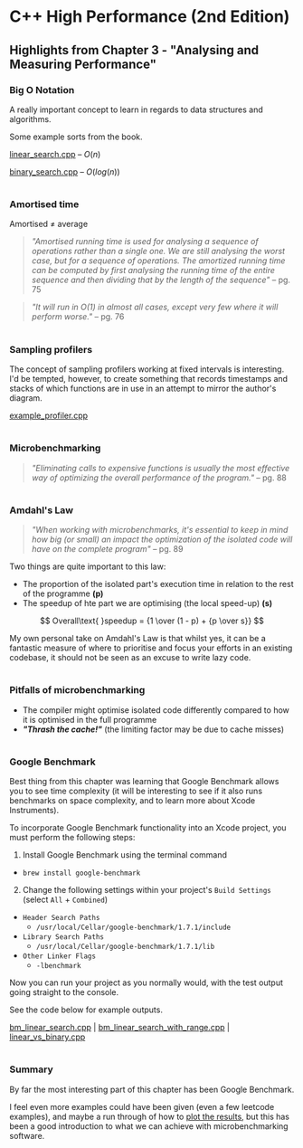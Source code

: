 # C++ High Performance (2nd Edition)

## Highlights from Chapter 3 - "Analysing and Measuring Performance"

### Big O Notation
A really important concept to learn in regards to data structures and algorithms.

Some example sorts from the book.

[linear_search.cpp](linear_search.cpp) – $O(n)$

[binary_search.cpp](binary_search.cpp) – $O(log(n))$
#
### Amortised time
Amortised ≠ average
> _"Amortised running time is used for analysing a sequence of operations rather than
a single one. We are still analysing the worst case, but for a sequence of operations. The amortized running time can be computed by first analysing the running time of the entire sequence and then dividing that by the length of the sequence"_ – pg. 75

> _"It will run in O(1) in almost all cases, except very few where it will perform worse."_ – pg. 76
#
### Sampling profilers
The concept of sampling profilers working at fixed intervals is interesting. I'd be tempted, however, to create something that records timestamps and stacks of which functions are in use in an attempt to mirror the author's diagram.

[example_profiler.cpp](example_profiler.cpp)
#
### Microbenchmarking
> _"Eliminating calls to expensive functions is usually the most effective way of optimizing the overall performance of the program."_ – pg. 88
#
### Amdahl's Law
> _"When working with microbenchmarks, it's essential to keep in mind how big (or small) an impact the optimization of the isolated code will have on the complete program"_ – pg. 89

Two things are quite important to this law:
* The proportion of the isolated part's execution time in relation to the rest of the programme **(p)**
* The speedup of hte part we are optimising (the local speed-up) **(s)**

$$ Overall\text{ }speedup = {1 \over (1 - p) + {p \over s}} $$

My own personal take on Amdahl's Law is that whilst yes, it can be a fantastic measure of where to prioritise and focus your efforts in an existing codebase, it should not be seen as an excuse to write lazy code.
#
### Pitfalls of microbenchmarking
* The compiler might optimise isolated code differently compared to how it is optimised in the full programme
* **_"Thrash the cache!"_** (the limiting factor may be due to cache misses)
#
### Google Benchmark
Best thing from this chapter was learning that Google Benchmark allows you to see time complexity (it will be interesting to see if it also runs benchmarks on space complexity, and to learn more about Xcode Instruments).

To incorporate Google Benchmark functionality into an Xcode project, you must perform the following steps:
1) Install Google Benchmark using the terminal command
* `brew install google-benchmark`
2) Change the following settings within your project's `Build Settings` (select `All` + `Combined`)
* `Header Search Paths`
  * `/usr/local/Cellar/google-benchmark/1.7.1/include`
* `Library Search Paths`
  * `/usr/local/Cellar/google-benchmark/1.7.1/lib`
* `Other Linker Flags`
  * `-lbenchmark`

Now you can run your project as you normally would, with the test output going straight to the console.

See the code below for example outputs.

[bm_linear_search.cpp](bm_linear_search.cpp) | [bm_linear_search_with_range.cpp](bm_linear_search_with_range.cpp) | [linear_vs_binary.cpp](linear_vs_binary.cpp)
#
### Summary
By far the most interesting part of this chapter has been Google Benchmark.

I feel even more examples could have been given (even a few leetcode examples), and maybe a run through of how to [plot the results](https://github.com/lakshayg/google_benchmark_plot), but this has been a good introduction to what we can achieve with microbenchmarking software.
